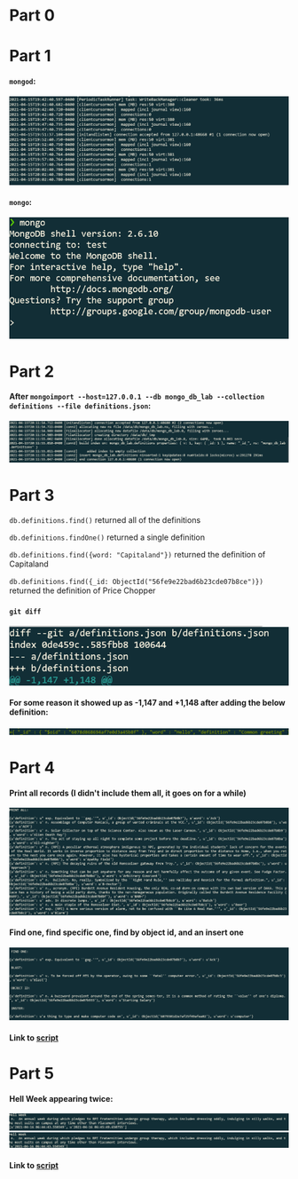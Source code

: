 # Part 0



# Part 1

#### `mongod`:

<img src="images/1.1.png">

#### `mongo`:

<img src="images/1.2.png">

# Part 2

#### After `mongoimport --host=127.0.0.1 --db mongo_db_lab --collection definitions --file definitions.json`:

<img src="images/2.png">

# Part 3

`db.definitions.find()` returned all of the definitions

`db.definitions.findOne()` returned a single definition

`db.definitions.find({word: "Capitaland"})` returned the definition of Capitaland

`db.definitions.find({_id: ObjectId("56fe9e22bad6b23cde07b8ce")})` returned the definition of Price Chopper

#### `git diff`

<img src="images/3.png">

#### For some reason it showed up as -1,147 and +1,148 after adding the below definition:

<img src="images/3.1.png">

# Part 4

#### Print all records (I didn't include them all, it goes on for a while)

<img src="images/4.1.png">

#### Find one, find specific one, find by object id, and an insert one

<img src="images/4.2.png">

#### Link to [script](checkpoint4.py)

# Part 5

#### Hell Week appearing twice:

<img src="images/5.1.png">
<img src="images/5.2.png">


#### Link to [script](checkpoint5.py)
